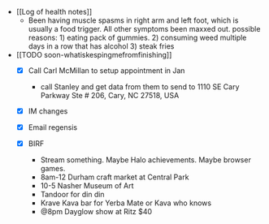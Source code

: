   * [[Log of health notes]]
    * Been having muscle spasms in right arm and left foot, which is usually a food trigger. All other symptoms been maxxed out. possible reasons: 1) eating pack of gummies. 2) consuming weed multiple days in a row that has alcohol 3) steak fries
  * [[TODO soon-whatiskespingmefromfinishing]]
    * [x] Call Carl McMillan to setup appointment in Jan
      * call Stanley and get data from them to send to 1110 SE Cary Parkway Ste # 206, Cary, NC 27518, USA

    * [x] IM changes
    * [x] Email regensis
    * [x] BIRF

      * Stream something. Maybe Halo achievements. Maybe browser games.
      * 8am-12 Durham craft market at Central Park
      * 10-5 Nasher Museum of Art
      * Tandoor for din din
      * Krave Kava bar for Yerba Mate or Kava who knows 
      * @8pm Dayglow show at Ritz $40